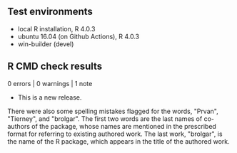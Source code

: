 ## Test environments
* local R installation, R 4.0.3
* ubuntu 16.04 (on Github Actions), R 4.0.3
* win-builder (devel)

## R CMD check results

0 errors | 0 warnings | 1 note

* This is a new release.

There were also some spelling mistakes flagged for the words, "Prvan", 
"Tierney", and "brolgar". The first two words are the last names of co-authors
of the package, whose names are mentioned in the prescribed format for referring
to existing authored work. The last work, "brolgar", is the name of the R 
package, which appears in the title of the authored work.